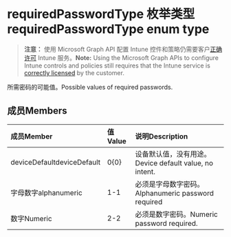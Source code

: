 # <a name="requiredpasswordtype-enum-type"></a><span data-ttu-id="5ec47-101">requiredPasswordType 枚举类型</span><span class="sxs-lookup"><span data-stu-id="5ec47-101">requiredPasswordType enum type</span></span>

> <span data-ttu-id="5ec47-102">**注意：** 使用 Microsoft Graph API 配置 Intune 控件和策略仍需要客户[正确许可](https://go.microsoft.com/fwlink/?linkid=839381) Intune 服务。</span><span class="sxs-lookup"><span data-stu-id="5ec47-102">**Note:** Using the Microsoft Graph APIs to configure Intune controls and policies still requires that the Intune service is [correctly licensed](https://go.microsoft.com/fwlink/?linkid=839381) by the customer.</span></span>

<span data-ttu-id="5ec47-103">所需密码的可能值。</span><span class="sxs-lookup"><span data-stu-id="5ec47-103">Possible values of required passwords.</span></span>
## <a name="members"></a><span data-ttu-id="5ec47-104">成员</span><span class="sxs-lookup"><span data-stu-id="5ec47-104">Members</span></span>
|<span data-ttu-id="5ec47-105">成员</span><span class="sxs-lookup"><span data-stu-id="5ec47-105">Member</span></span>|<span data-ttu-id="5ec47-106">值</span><span class="sxs-lookup"><span data-stu-id="5ec47-106">Value</span></span>|<span data-ttu-id="5ec47-107">说明</span><span class="sxs-lookup"><span data-stu-id="5ec47-107">Description</span></span>|
|:---|:---|:---|
|<span data-ttu-id="5ec47-108">deviceDefault</span><span class="sxs-lookup"><span data-stu-id="5ec47-108">deviceDefault</span></span>|<span data-ttu-id="5ec47-109">0</span><span class="sxs-lookup"><span data-stu-id="5ec47-109">{0}</span></span>|<span data-ttu-id="5ec47-110">设备默认值，没有用途。</span><span class="sxs-lookup"><span data-stu-id="5ec47-110">Device default value, no intent.</span></span>|
|<span data-ttu-id="5ec47-111">字母数字</span><span class="sxs-lookup"><span data-stu-id="5ec47-111">alphanumeric</span></span>|<span data-ttu-id="5ec47-112">1</span><span class="sxs-lookup"><span data-stu-id="5ec47-112">-1</span></span>|<span data-ttu-id="5ec47-113">必须是字母数字密码。</span><span class="sxs-lookup"><span data-stu-id="5ec47-113">Alphanumeric password required</span></span>|
|<span data-ttu-id="5ec47-114">数字</span><span class="sxs-lookup"><span data-stu-id="5ec47-114">Numeric</span></span>|<span data-ttu-id="5ec47-115">2</span><span class="sxs-lookup"><span data-stu-id="5ec47-115">-2</span></span>|<span data-ttu-id="5ec47-116">必须是数字密码。</span><span class="sxs-lookup"><span data-stu-id="5ec47-116">Numeric password required.</span></span>|



